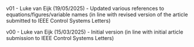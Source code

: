 v01 - Luke van Eijk (19/05/2025)
    - Updated various references to equations/figures/variable names (in line with revised version of the article submitted to IEEE Control Systems Letters)

v00 - Luke van Eijk (15/03/2025)
    - Initial version (in line with initial article submission to IEEE Control Systems Letters)